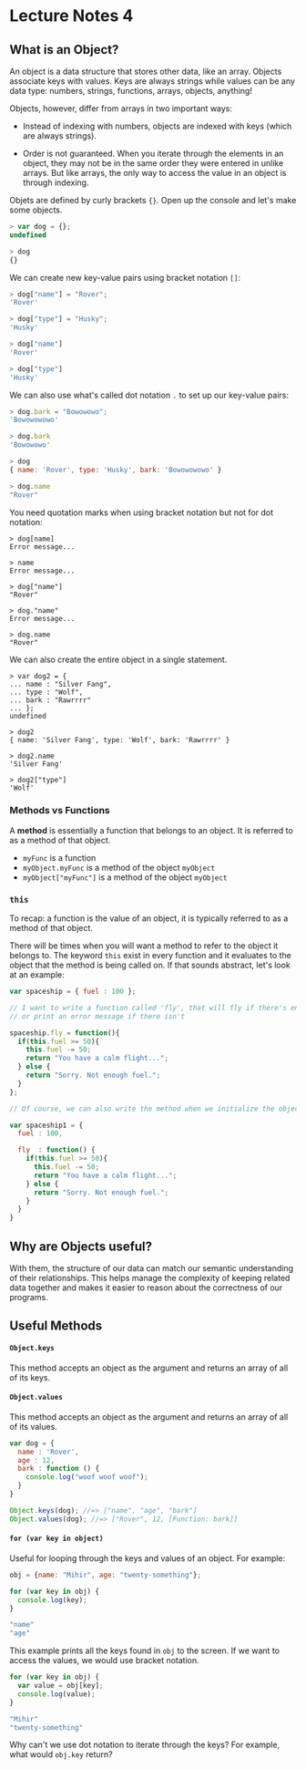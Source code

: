 # Lecture Notes 4

## What is an Object?

An object is a data structure that stores other data, like an array. Objects
associate keys with values. Keys are always strings while values can be any
data type: numbers, strings, functions, arrays, objects, anything!

Objects, however, differ from arrays in two important ways:

* Instead of indexing with numbers, objects are indexed with keys (which are always strings).

* Order is not guaranteed. When you iterate through the elements in an object,
they may not be in the same order they were entered in unlike arrays. But like arrays, the only
way to access the value in an object is through indexing.

Objets are defined by curly brackets `{}`. Open up the console and let's make
some objects.

```js
> var dog = {};
undefined

> dog
{}
```

We can create new key-value pairs using bracket notation `[]`:

```js
> dog["name"] = "Rover";
'Rover'

> dog["type"] = "Husky";
'Husky'

> dog["name"]
'Rover'

> dog["type"]
'Husky'
```

We can also use what's called dot notation `.` to set up our key-value pairs:

```js
> dog.bark = "Bowowowo";
'Bowowowowo'

> dog.bark
'Bowowowo'

> dog
{ name: 'Rover', type: 'Husky', bark: 'Bowowowowo' }

> dog.name
"Rover"
```

You need quotation marks when using bracket notation but not for dot notation:

```
> dog[name]
Error message...

> name
Error message...

> dog["name"]
"Rover"

> dog."name"
Error message...

> dog.name
"Rover"
```

We can also create the entire object in a single statement.

```
> var dog2 = {
... name : "Silver Fang",
... type : "Wolf",
... bark : "Rawrrrr"
... };
undefined

> dog2
{ name: 'Silver Fang', type: 'Wolf', bark: 'Rawrrrr' }

> dog2.name
'Silver Fang'

> dog2["type"]
'Wolf'
```

### Methods vs Functions

A **method** is essentially a function that belongs to an object. It is referred to
as a method of that object.

+ `myFunc` is a function
+ `myObject.myFunc` is a method of the object `myObject`
+ `myObject["myFunc"]` is a method of the object `myObject`

### `this`

To recap: a function is the value of an object, it is typically referred to as
a method of that object. 

There will be times when you will want a method to refer to the object it belongs to. The keyword `this` exist in every function and it evaluates to the object that the method is being called on. If that sounds
abstract, let's look at an example:

```js
var spaceship = { fuel : 100 };

// I want to write a function called 'fly', that will fly if there's enough fuel
// or print an error message if there isn't

spaceship.fly = function(){
  if(this.fuel >= 50){
    this.fuel -= 50;
    return "You have a calm flight...";
  } else {
    return "Sorry. Not enough fuel.";
  }
};

// Of course, we can also write the method when we initialize the object

var spaceship1 = {
  fuel : 100,

  fly  : function() {
    if(this.fuel >= 50){
      this.fuel -= 50;
      return "You have a calm flight...";
    } else {
      return "Sorry. Not enough fuel.";
    }
  }
}
```

## Why are Objects useful? 

With them, the structure of our data can match our semantic understanding of their relationships. This helps manage the complexity of keeping related data together and makes it easier to reason about the correctness of our programs.

## Useful Methods

#### **`Object.keys`**

This method accepts an object as the argument and returns an array of all of its keys.

#### **`Object.values`**

This method accepts an object as the argument and returns an array of all of its values.

```js
var dog = {
  name : 'Rover',
  age : 12,
  bark : function () {
    console.log("woof woof woof");
  }
}

Object.keys(dog); //=> ["name", "age", "bark"]
Object.values(dog); //=> ["Rover", 12, [Function: bark]]
```

#### **`for (var key in object)`**

Useful for looping through the keys and values of an object. For example:

```js
obj = {name: "Mihir", age: "twenty-something"};

for (var key in obj) {
  console.log(key);
}

"name"
"age"
```

This example prints all the keys found in `obj` to the screen. If we want to access the values, we would use bracket notation. 

```js
for (var key in obj) {
  var value = obj[key];
  console.log(value);
}

"Mihir"
"twenty-something"
```

Why can't we use dot notation to iterate through the keys? For example, what would `obj.key` return? 
